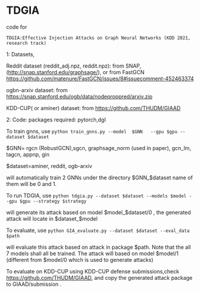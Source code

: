 # TDGIA
code for 

``TDGIA:Effective Injection Attacks on Graph Neural Networks (KDD 2021, research track)``


1: Datasets, 

Reddit dataset (reddit_adj.npz, reddit.npz): from SNAP, (http://snap.stanford.edu/graphsage/), or from FastGCN https://github.com/matenure/FastGCN/issues/8#issuecomment-452463374

ogbn-arxiv dataset: from
https://snap.stanford.edu/ogb/data/nodeproppred/arxiv.zip

KDD-CUP( or aminer) dataset: from
https://github.com/THUDM/GIAAD

2: Code:
packages required: pytorch,dgl

To train gnns, use
``python train_gnns.py --model  $GNN   --gpu $gpu --dataset $dataset``

$GNN= rgcn (RobustGCN),sgcn, graphsage_norm (used in paper), gcn_lm, tagcn, appnp, gin

$dataset=aminer, reddit, ogb-arxiv

will automatically train 2 GNNs under the directory $GNN_$dataset  name of them will be 0 and 1.

To run TDGIA, use
``python tdgia.py --dataset $dataset --models $model --gpu $gpu --strategy $strategy ``

will generate its attack based on model $model_$dataset/0 ,  the generated attack will locate in $dataset_$model 

To evaluate, use 
``python GIA_evaluate.py --dataset $dataset --eval_data $path``

will evaluate this attack based on attack in package $path. Note that the all 7 models shall all be trained. The attack will based on model $model/1  (different from $model/0 which is used to generate attacks)

To evaluate on KDD-CUP using KDD-CUP defense submissions,check
https://github.com/THUDM/GIAAD,
and  copy the generated attack package to GIAAD/submission . 





 

